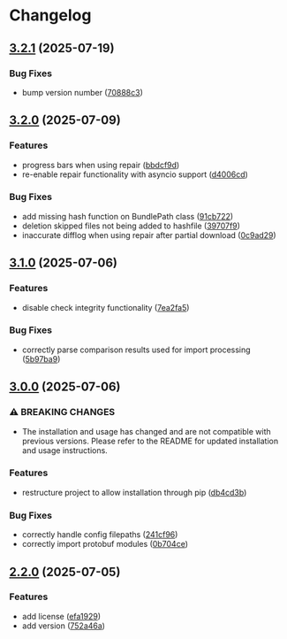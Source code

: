 # Changelog

## [3.2.1](https://github.com/nobbyfix/AzurLane-AssetDownloader/compare/v3.2.0...v3.2.1) (2025-07-19)


### Bug Fixes

* bump version number ([70888c3](https://github.com/nobbyfix/AzurLane-AssetDownloader/commit/70888c3c24074e45b59511227a44e34d1e42670b))

## [3.2.0](https://github.com/nobbyfix/AzurLane-AssetDownloader/compare/v3.1.0...v3.2.0) (2025-07-09)


### Features

* progress bars when using repair ([bbdcf9d](https://github.com/nobbyfix/AzurLane-AssetDownloader/commit/bbdcf9d07ac2bcd074b5070b2b466d5ed04f367f))
* re-enable repair functionality with asyncio support ([d4006cd](https://github.com/nobbyfix/AzurLane-AssetDownloader/commit/d4006cd9b809bd276114d959d67a0afcefd3fccb))


### Bug Fixes

* add missing hash function on BundlePath class ([91cb722](https://github.com/nobbyfix/AzurLane-AssetDownloader/commit/91cb7228567f51e34c68631074cff4a6712c82dc))
* deletion skipped files not being added to hashfile ([39707f9](https://github.com/nobbyfix/AzurLane-AssetDownloader/commit/39707f90b488f25262571bb5eab49840ad0e5fee))
* inaccurate difflog when using repair after partial download ([0c9ad29](https://github.com/nobbyfix/AzurLane-AssetDownloader/commit/0c9ad2985dd804f3831c810be0278cb3df1f075f))

## [3.1.0](https://github.com/nobbyfix/AzurLane-AssetDownloader/compare/v3.0.0...v3.1.0) (2025-07-06)


### Features

* disable check integrity functionality ([7ea2fa5](https://github.com/nobbyfix/AzurLane-AssetDownloader/commit/7ea2fa5874891d535751c0bb9e03d6ece8c06a33))


### Bug Fixes

* correctly parse comparison results used for import processing ([5b97ba9](https://github.com/nobbyfix/AzurLane-AssetDownloader/commit/5b97ba99ad4314d314d58795380ce3f4ad351e08))

## [3.0.0](https://github.com/nobbyfix/AzurLane-AssetDownloader/compare/v2.2.0...v3.0.0) (2025-07-06)


### ⚠ BREAKING CHANGES

* The installation and usage has changed and are not compatible with previous versions. Please refer to the README for updated installation and usage instructions.

### Features

* restructure project to allow installation through pip ([db4cd3b](https://github.com/nobbyfix/AzurLane-AssetDownloader/commit/db4cd3bf85ab7f5b961c4b6919e2f8ec294212f7))


### Bug Fixes

* correctly handle config filepaths ([241cf96](https://github.com/nobbyfix/AzurLane-AssetDownloader/commit/241cf965c6c35f3b93082de21563ba4cb9a4475e))
* correctly import protobuf modules ([0b704ce](https://github.com/nobbyfix/AzurLane-AssetDownloader/commit/0b704cec26ccf068a9dab56ca1e51c6319f7e96e))

## [2.2.0](https://github.com/nobbyfix/AzurLane-AssetDownloader/compare/v2.1.0...v2.2.0) (2025-07-05)


### Features

* add license ([efa1929](https://github.com/nobbyfix/AzurLane-AssetDownloader/commit/efa1929c82350630841ad78096683a31032acaf5))
* add version ([752a46a](https://github.com/nobbyfix/AzurLane-AssetDownloader/commit/752a46aac5f1e8c87be70c9e50ef9ef595f3c895))
